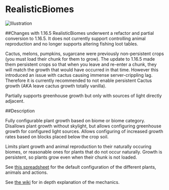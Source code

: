 RealisticBiomes
===============

![Illustration](http://i.imgur.com/sInZHEN.jpg)

##Changes with 1.16.5
RealisticBiomes underwent a refactor and partial conversion to 1.16.5. It does not currently support controlling animal reproduction and no longer supports altering fishing loot tables. 

Cactus, melons, pumpkins, sugarcane were previously non-persistent crops (you must load their chunk for them to grow). The update to 1.16.5 made them persistent crops so that when you leave and re-enter a chunk, they will match the growth that would have occurred in that time. However this introduced an issue with cactus causing immense server-crippling lag. Therefore it is currently recommended to not enable persistent Cactus growth (AKA leave cactus growth totally vanilla). 

Partially supports greenhouse growth but only with sources of light directly adjacent. 

##Description

Fully configurable plant growth based on biome or biome category. Disallows plant growth without skylight, but allows configuring greenhouse growth for configured light sources. Allows configuring of increased growth rates based on blocks placed below the crop soil. 

Limits plant growth and animal reproduction to their naturally occuring biomes, or reasonable ones for plants that do not occur naturally. Growth is persistent, so plants grow even when their chunk is not loaded. 

See [this spreadsheet](https://devotedmc.github.io/RealisticBiomes/spreadsheet/) for the default configuration of the different plants, animals and actions. 

See [the wiki](https://github.com/DevotedMC/RealisticBiomes/wiki) for in depth explanation of the mechanics.
